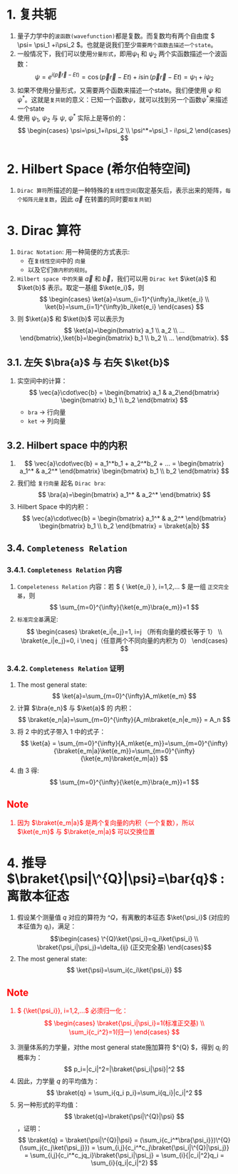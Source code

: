 <!--
 * @Author: Uper 41718895+Hyliu-BUAA@users.noreply.github.com
 * @Date: 2022-06-11 12:20:02
 * @LastEditors: Uper 41718895+Hyliu-BUAA@users.noreply.github.com
 * @LastEditTime: 2022-06-12 15:58:23
 * @FilePath: /Quantum_Mechanics/qm/3.Dirac算符.md
 * @Description: 这是默认设置,请设置`customMade`, 打开koroFileHeader查看配置 进行设置: https://github.com/OBKoro1/koro1FileHeader/wiki/%E9%85%8D%E7%BD%
-->
# 1. 复共轭
1. 量子力学中的`波函数(wavefunction)`都是复数。而复数均有两个自由度 $ \psi= \psi_1 +i\psi_2 $。也就是说我们至少`需要两个函数去描述一个state`。
2. 一般情况下，我们可以使用`分量形式`，即用$\psi_1$ 和 $\psi_2$ 两个实函数描述一个波函数：$$ \psi = e^{i(\vec{p}\vec{r}-Et)} = \cos{(\vec{p}\vec{r}-Et)} + i\sin{(\vec{p}\vec{r}-Et)} = \psi_1 + i\psi_2 $$
3. 如果不使用分量形式，又需要两个函数来描述一个state。我们便使用 $\psi$ 和 $\psi^*$。这就是`复共轭`的意义：已知一个函数$\psi$，就可以找到另一个函数$\psi^*$来描述一个state
4. 使用 $\psi_1$, $\psi_2$ 与 $\psi$, $\psi^*$ 实际上是等价的：
$$ \begin{cases} \psi=\psi_1+i\psi_2 \\ \psi^*=\psi_1 - i\psi_2 \end{cases} $$


# 2. Hilbert Space (希尔伯特空间)
1. `Dirac 算符`所描述的是一种特殊的`复线性空间`(取定基矢后，表示出来的矩阵，`每个矩阵元是复数`，因此 $\vec{a}$ 在转置的同时要`取复共轭`)


# 3. Dirac 算符
1. `Dirac Notation`: 用一种简便的方式表示:
    - 在`复线性空间`中的 `向量`
    - 以及它们`做内积的规则`。
2. `Hilbert space 中的矢量` $\vec{a}$ 和 $\vec{b}$，我们可以用 `Dirac ket` $\ket{a}$ 和 $\ket{b}$ 表示。取定一基组 $\ket{e_i}$，则
$$ \begin{cases} \ket{a}=\sum_{i=1}^{\infty}a_i\ket{e_i} \\ \ket{b}=\sum_{i=1}^{\infty}b_i\ket{e_i} \end{cases} $$
3. 则 $\ket{a}$ 和 $\ket{b}$ 可以表示为 $$ \ket{a}=\begin{bmatrix} a_1 \\ a_2 \\ ... \end{bmatrix},\ket{b}=\begin{bmatrix} b_1 \\ b_2 \\ ... \end{bmatrix}.  $$

## 3.1. 左矢 $\bra{a}$ 与 右矢 $\ket{b}$
1. 实空间中的计算：$$ \vec{a}\cdot\vec{b} = \begin{bmatrix} a_1 & a_2\end{bmatrix} \begin{bmatrix} b_1 \\ b_2  \end{bmatrix}  $$
    - `bra` -> 行向量
    - `ket` -> 列向量

## 3.2. Hilbert space 中的内积
1. $$ \vec{a}\cdot\vec{b} = a_1^*b_1 + a_2^*b_2 + ... = \begin{bmatrix} a_1^* & a_2^* \end{bmatrix} \begin{bmatrix} b_1 \\ b_2 \end{bmatrix} $$
2. 我们给 `复行向量` 起名 `Dirac bra`: $$ \bra{a}=\begin{bmatrix} a_1^* & a_2^* \end{bmatrix} $$
3. Hilbert Space 中的内积：$$ \vec{a}\cdot\vec{b} = \begin{bmatrix} a_1^* & a_2^* \end{bmatrix} \begin{bmatrix} b_1 \\ b_2 \end{bmatrix} = \braket{a|b} $$


## 3.4. `Completeness Relation`
### 3.4.1. `Completeness Relation` 内容
1. `Compeleteness Relation` 内容：若 $ \{ \ket{e_i} \}, i=1,2,... $ 是一组 `正交完全基`，则 $$ \sum_{m=0}^{\infty}{\ket{e_m}\bra{e_m}}=1 $$
2. `标准完全基`满足:
$$ \begin{cases} \braket{e_i|e_j}=1, i=j （所有向量的模长等于 1） \\ \braket{e_i|e_j}=0, i \neq j（任意两个不同向量的内积为 0） \end{cases} $$

### 3.4.2. `Completeness Relation` 证明
1. The most general state: $$ \ket{a}=\sum_{m=0}^{\infty}A_m\ket{e_m} $$
2. 计算 $\bra{e_n}$ 与 $\ket{a}$ 的 内积：$$ \braket{e_n|a}=\sum_{m=0}^{\infty}{A_m\braket{e_n|e_m}} = A_n $$ 
3. 将 2 中的式子带入 1 中的式子：$$ \ket{a} = \sum_{m=0}^{\infty}{A_m\ket{e_m}}=\sum_{m=0}^{\infty}{\braket{e_m|a}\ket{e_m}}=\sum_{m=0}^{\infty}{\ket{e_m}\braket{e_m|a}} $$
4. 由 3 得: $$ \sum_{m=0}^{\infty}{\ket{e_m}\bra{e_m}}=1 $$

<font color="red">

Note
----
1. 因为 $\braket{e_m|a}$ 是两个复向量的内积（一个复数），所以 $\ket{e_m}$ 与 $\braket{e_m|a}$ 可以交换位置
   
</font>


# 4. 推导 $\braket{\psi|\^{Q}|\psi}=\bar{q}$ : 离散本征态
1. 假设某个测量值 $q$ 对应的算符为 $\^{Q}$，有离散的本征态 $\ket{\psi_i}$ (对应的本征值为 $q_i$)，满足：$$\begin{cases} \^{Q}\ket{\psi_i}=q_i\ket{\psi_i} \\ \braket{\psi_i|\psi_j}=\delta_{ij} (正交完全基)  \end{cases}$$
2. The most general state: $$ \ket{\psi}=\sum_i{c_i\ket{\psi_i}} $$
<font color="red">

Note
----
1. $ \{\ket{\psi_i}\}, i=1,2,...$ 必须归一化：$$ \begin{cases} \braket{\psi_i|\psi_i}=1(标准正交基) \\ \sum_i{c_i^2}=1(归一) \end{cases} $$

</font>

3. 测量体系的力学量，对the most general state施加算符 $\^{Q} $，得到 $q_i$ 的概率为：$$ p_i=|c_i|^2=|\braket{\psi_i|\psi}|^2 $$
4. 因此，力学量 $q$ 的平均值为：$$ \braket{q} = \sum_i{q_i p_i}=\sum_i{q_i}|c_i|^2 $$
5. 另一种形式的平均值：$$ \braket{q}=\braket{\psi|\^{Q}|\psi} $$，证明：
$$ \braket{q} = \braket{\psi|\^{Q}|\psi} = (\sum_i{c_i^*\bra{\psi_i}})\^{Q}(\sum_j{c_j\ket{\psi_j}}) = \sum_{i,j}{c_i^*c_j\braket{\psi_i|\^{Q}|\psi_j}} = \sum_{i,j}{c_i^*c_jq_i}\braket{\psi_i|\psi_j} = \sum_{i}{|c_i|^2}q_i = \sum_{i}{q_i|c_i|^2} $$